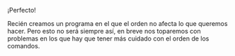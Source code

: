 ¡Perfecto!

Recién creamos un programa en el que el orden no afecta lo que queremos hacer. Pero esto no será siempre así, en breve nos toparemos con problemas en los que hay que tener más cuidado con el orden de los comandos.
